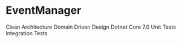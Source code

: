 # EventManager

Clean Architecture 
Domain Driven Design 
Dotnet Core 7.0
Unit Tests
Integration Tests
